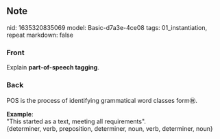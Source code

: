 ## Note
nid: 1635320835069
model: Basic-d7a3e-4ce08
tags: 01_instantiation, repeat
markdown: false

### Front
Explain <b>part-of-speech tagging</b>.

### Back
POS is the process of identifying grammatical word classes form㊗️.
<div>
  <b>Example</b>:
</div>
<div>
  "This started as a text, meeting all requirements".
</div>
<div>
  {determiner, verb, preposition, determiner, noun, verb,
  determiner, noun}
</div>
